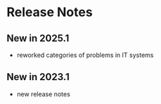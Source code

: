 # Release Notes
## New in 2025.1

- reworked categories of problems in IT systems

## New in 2023.1
- new release notes
